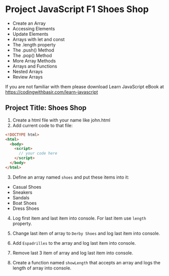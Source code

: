 # Project JavaScript F1 Shoes Shop

- Create an Array
- Accessing Elements
- Update Elements
- Arrays with let and const
- The .length property
- The .push() Method
- The .pop() Method
- More Array Methods
- Arrays and Functions
- Nested Arrays
- Review Arrays

If you are not familiar with them please download Learn JavaScript eBook at https://codingwithbasir.com/learn-javascript

## Project Title: Shoes Shop

1. Create a html file with your name like john.html
2. Add current code to that file:

```html
<!DOCTYPE html>
<html>
  <body>
    <script>
      // your code here
    </script>
  </body>
</html>
```

3. Define an array named `shoes` and put these items into it:

- Casual Shoes
- Sneakers
- Sandals
- Boat Shoes
- Dress Shoes

4. Log first item and last item into console. For last item use `length` property.

5. Change last item of array to `Derby Shoes` and log last item into console.

6. Add `Espadrilles` to the array and log last item into console.

7. Remove last 3 item of array and log last item into console.

8. Create a function named `showLength` that accepts an array and logs the length of array into console.
